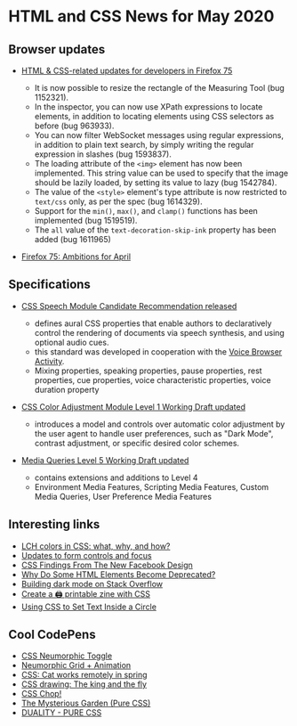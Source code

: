 # HTML and CSS News for May 2020

## Browser updates
 
- [HTML & CSS-related updates for developers in Firefox 75](https://developer.mozilla.org/en-US/docs/Mozilla/Firefox/Releases/75)
    + It is now possible to resize the rectangle of the Measuring Tool (bug 1152321).
    + In the inspector, you can now use XPath expressions to locate elements, in addition to locating elements using CSS selectors as before (bug 963933).
    + You can now filter WebSocket messages using regular expressions, in addition to plain text search, by simply writing the regular expression in slashes (bug 1593837).
    + The loading attribute of the `<img>` element has now been implemented. This string value can be used to specify that the image should be lazily loaded, by setting its value to lazy (bug 1542784).
    + The value of the `<style>` element's type attribute is now restricted to `text/css` only, as per the spec (bug 1614329).
    + Support for the `min()`, `max()`, and `clamp()` functions has been implemented (bug 1519519).
    + The `all` value of the `text-decoration-skip-ink` property has been added (bug 1611965)

- [Firefox 75: Ambitions for April](https://hacks.mozilla.org/2020/04/firefox-75-ambitions-for-april/)


## Specifications

- [CSS Speech Module Candidate Recommendation released](https://www.w3.org/TR/css-speech-1/)
    + defines aural CSS properties that enable authors to declaratively control the rendering of documents via speech synthesis, and using optional audio cues.
    + this standard was developed in cooperation with the [Voice Browser Activity](https://www.w3.org/Voice/).
    + Mixing properties, speaking properties, pause properties, rest properties, cue properties, voice characteristic properties, voice duration property

- [CSS Color Adjustment Module Level 1 Working Draft updated](https://www.w3.org/TR/css-color-adjust-1/)
    + introduces a model and controls over automatic color adjustment by the user agent to handle user preferences, such as "Dark Mode", contrast adjustment, or specific desired color schemes.

- [Media Queries Level 5 Working Draft updated](https://www.w3.org/TR/mediaqueries-5/)
    + contains extensions and additions to Level 4
    + Environment Media Features, Scripting Media Features, Custom Media Queries, User Preference Media Features

## Interesting links

- [LCH colors in CSS: what, why, and how?](http://lea.verou.me/2020/04/lch-colors-in-css-what-why-and-how/)
- [Updates to form controls and focus ](https://blog.chromium.org/2020/03/updates-to-form-controls-and-focus.html)
- [CSS Findings From The New Facebook Design](https://ishadeed.com/article/new-facebook-css/)
- [Why Do Some HTML Elements Become Deprecated?](https://css-tricks.com/why-do-some-html-elements-become-deprecated/)
- [Building dark mode on Stack Overflow](https://stackoverflow.blog/2020/03/31/building-dark-mode-on-stack-overflow/)
- [Create a 🖨️ printable zine with CSS](https://dev.to/rowan_m/create-a-printable-zine-with-css-5c0c)
- [Using CSS to Set Text Inside a Circle](https://css-tricks.com/using-css-to-set-text-inside-a-circle/)

## Cool CodePens

- [CSS Neumorphic Toggle](https://codepen.io/cobra_winfrey/pen/YzXOBEN)
- [Neumorphic Grid + Animation](https://codepen.io/kyleshook/pen/XWbwBYq)
- [CSS: Cat works remotely in spring](https://codepen.io/deren2525/pen/gOpNOYE)
- [CSS drawing: The king and the fly](https://codepen.io/alvaromontoro/pen/dyojLvx)
- [CSS Chop!](https://codepen.io/hexagoncircle/pen/ExjwZZg)
- [The Mysterious Garden (Pure CSS)](https://codepen.io/cybercountess/pen/xxwKRxN)
- [DUALITY - PURE CSS](https://codepen.io/MananTank/pen/zYvYrrd)

